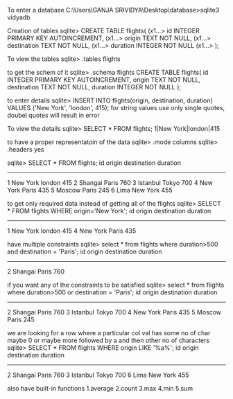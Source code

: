 To enter a database
C:\Users\GANJA SRIVIDYA\Desktop\database>sqlite3 vidyadb   

Creation of tables
sqlite> CREATE TABLE flights(
(x1...> id INTEGER PRIMARY KEY AUTOINCREMENT,
(x1...> origin TEXT NOT NULL,
(x1...> destination TEXT NOT NULL,
(x1...> duration INTEGER NOT NULL
(x1...> );

To view the tables
sqlite> .tables
flights


to get the schem of it 
sqlite> .schema flights
CREATE TABLE flights(
id INTEGER PRIMARY KEY AUTOINCREMENT,
origin TEXT NOT NULL,
destination TEXT NOT NULL,
duration INTEGER NOT NULL
);

to enter details 
sqlite> INSERT INTO flights(origin, destination, duration) VALUES ('New York', 'london', 415);
for string values use only single quotes, doubel quotes will result in error

To view the details
sqlite> SELECT * FROM flights;
1|New York|london|415

to have a proper representatoin of the data 
sqlite> .mode columns
sqlite> .headers yes

sqlite> SELECT * FROM flights;
id  origin    destination  duration
--  --------  -----------  --------
1   New York  london       415
2   Shangai   Paris        760
3   Istanbul  Tokyo        700
4   New York  Paris        435
5   Moscow    Paris        245
6   Lima      New York     455


to get only required data instead of getting all of the flights
sqlite> SELECT * FROM flights WHERE origin='New York';
id  origin    destination  duration
--  --------  -----------  --------
1   New York  london       415
4   New York  Paris        435


have multiple constraints 
sqlite> select * from flights where duration>500 and destination = 'Paris';
id  origin   destination  duration
--  -------  -----------  --------
2   Shangai  Paris        760


if you want any of the constraints to be satisfied 
sqlite> select * from flights where duration>500 or destination = 'Paris';
id  origin    destination  duration
--  --------  -----------  --------
2   Shangai   Paris        760
3   Istanbul  Tokyo        700
4   New York  Paris        435
5   Moscow    Paris        245

we are looking for a row where a particular col val has some no of char maybe 0 or maybe more followed by a and then other no of characters
sqlite> SELECT * FROM flights WHERE origin LIKE '%a%';
id  origin    destination  duration
--  --------  -----------  --------
2   Shangai   Paris        760
3   Istanbul  Tokyo        700
6   Lima      New York     455

also have built-in functions
1.average
2.count
3.max
4.min
5.sum


